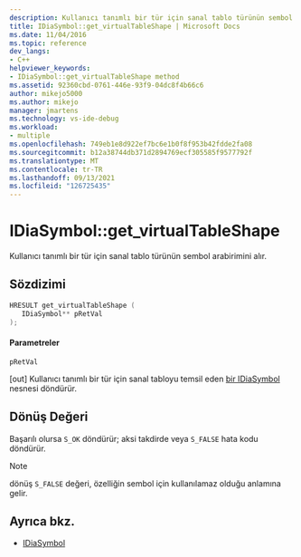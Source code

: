 ```yaml
---
description: Kullanıcı tanımlı bir tür için sanal tablo türünün sembol arabirimini alır.
title: IDiaSymbol::get_virtualTableShape | Microsoft Docs
ms.date: 11/04/2016
ms.topic: reference
dev_langs:
- C++
helpviewer_keywords:
- IDiaSymbol::get_virtualTableShape method
ms.assetid: 92360cbd-0761-446e-93f9-04dc8f4b66c6
author: mikejo5000
ms.author: mikejo
manager: jmartens
ms.technology: vs-ide-debug
ms.workload:
- multiple
ms.openlocfilehash: 749eb1e8d922ef7bc6e1b0f8f953b42fdde2fa08
ms.sourcegitcommit: b12a38744db371d2894769ecf305585f9577792f
ms.translationtype: MT
ms.contentlocale: tr-TR
ms.lasthandoff: 09/13/2021
ms.locfileid: "126725435"
---
```

# <a name="idiasymbolget_virtualtableshape"></a>IDiaSymbol::get_virtualTableShape
Kullanıcı tanımlı bir tür için sanal tablo türünün sembol arabirimini alır.

## <a name="syntax"></a>Sözdizimi

```C++
HRESULT get_virtualTableShape ( 
   IDiaSymbol** pRetVal
);
```

#### <a name="parameters"></a>Parametreler
 `pRetVal`

[out] Kullanıcı tanımlı bir tür için sanal tabloyu temsil eden [bir IDiaSymbol](../../debugger/debug-interface-access/idiasymbol.md) nesnesi döndürür.

## <a name="return-value"></a>Dönüş Değeri
 Başarılı olursa `S_OK` döndürür; aksi takdirde veya `S_FALSE` hata kodu döndürür.

> [!NOTE]
> dönüş `S_FALSE` değeri, özelliğin sembol için kullanılamaz olduğu anlamına gelir.

## <a name="see-also"></a>Ayrıca bkz.
- [IDiaSymbol](../../debugger/debug-interface-access/idiasymbol.md)
